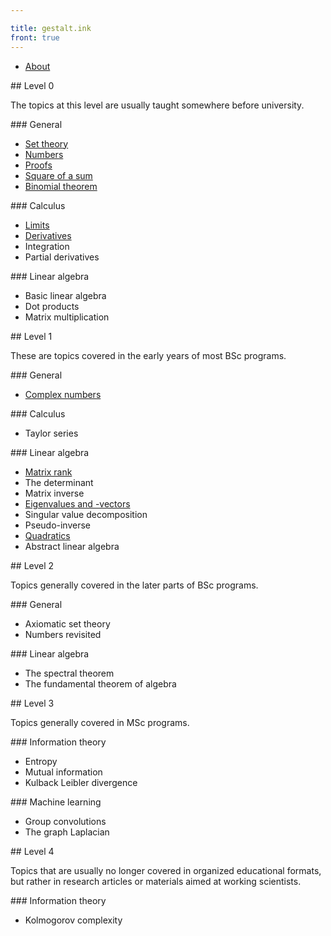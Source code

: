 ```yaml
---

title: gestalt.ink
front: true
---
```


<ul class="links">
<li><a href="about">About</a></li>
</ul>

<section markdown="1">
## Level 0

<span>The topics at this level are usually taught somewhere before university.</span>

<div markdown="1">
### General

* [Set theory](set-theory)
* [Numbers](numbers)
* [Proofs](proofs)
* [Square of a sum](square-sum)
* [Binomial theorem](binomial-theorem)
</div>

<div markdown="1">
### Calculus

* [Limits](/limits)
* [Derivatives](/derivatives)
* Integration
* Partial derivatives
</div>

<div markdown="1">
### Linear algebra

* Basic linear algebra
* Dot products
* Matrix multiplication
</div>

</section>

<section markdown="1">
## Level 1

<span>These are topics covered in the early years of most BSc programs.</span>

<div markdown="1">
### General

* [Complex numbers](/complex-numbers)
</div>

<div markdown="1">
### Calculus

* Taylor series
</div>

<div markdown="1">
### Linear algebra

* [Matrix rank](rank)
* The determinant
* Matrix inverse
* [Eigenvalues and -vectors](eigenvalues)
* Singular value decomposition
* Pseudo-inverse
* [Quadratics](quadratics)
* Abstract linear algebra
</div>


</section>


<section markdown="1">
## Level 2

<span>Topics generally covered in the later parts of BSc programs.</span>

<div markdown="1">
### General

* Axiomatic set theory
* Numbers revisited
</div>

<div markdown="1">
### Linear algebra

* The spectral theorem
* The fundamental theorem of algebra

</div>

</section>

<section markdown="1">
## Level 3

<span>Topics generally covered in MSc programs.</span>

<div markdown="1">
### Information theory

* Entropy
* Mutual information
* Kulback Leibler divergence
</div>

<div markdown="1">
### Machine learning

* Group convolutions
* The graph Laplacian
</div>

</section>

<section  markdown="1">
## Level 4

<span>Topics that are usually no longer covered in organized educational formats, but rather in research articles or materials aimed at working scientists.</span>

<div markdown="1">
### Information theory

* Kolmogorov complexity
</div>

</section>